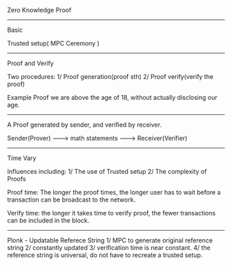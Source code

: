 Zero Knowledge Proof

---

Basic

Trusted setup( MPC Ceremony )

---

Proof and Verify

Two procedures:
1/ Proof generation(proof sth)
2/ Proof verify(verify the proof)

Example
Proof we are above the age of 18, without actually disclosing our age.

---

A Proof generated by sender, and verified by receiver.

Sender(Prover) ---> math statements ---> Receiver(Verifier)

---

Time Vary

Influences including:
1/ The use of Trusted setup
2/ The complexity of Proofs

Proof time:
The longer the proof times, the longer user has to wait before a transaction can be broadcast to the network.

Verify time:
the longer it takes time to verify proof, the fewer transactions can be included in the block.

---

Plonk - Updatable Referece String
1/ MPC to generate original reference string
2/ constantly updated
3/ verification time is near constant.
4/ the reference string is universal, do not have to recreate a trusted setup.
